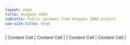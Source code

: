 ```yaml
---
layout: page
title: Hungate 1000
subtitle: Public genomes from Hungate 1000 project
use-site-title: true
---
```



| Content Cell  | Content Cell  |
| Content Cell  | Content Cell  |
